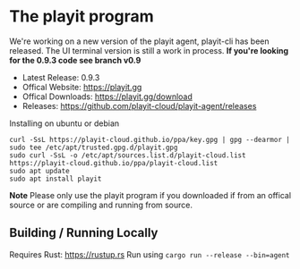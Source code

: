 # The playit program


We're working on a new version of the playit agent, playit-cli has been released. The UI terminal version is still a work in process. **If you're looking for the 0.9.3 code see branch v0.9**

* Latest Release: 0.9.3
* Offical Website: https://playit.gg
* Offical Downloads: https://playit.gg/download
* Releases: https://github.com/playit-cloud/playit-agent/releases

Installing on ubuntu or debian

```
curl -SsL https://playit-cloud.github.io/ppa/key.gpg | gpg --dearmor | sudo tee /etc/apt/trusted.gpg.d/playit.gpg
sudo curl -SsL -o /etc/apt/sources.list.d/playit-cloud.list https://playit-cloud.github.io/ppa/playit-cloud.list
sudo apt update
sudo apt install playit
```

**Note**
Please only use the playit program if you downloaded if from an offical source or are compiling and running from source.

## Building / Running Locally

Requires Rust: https://rustup.rs
Run using `cargo run --release --bin=agent`

